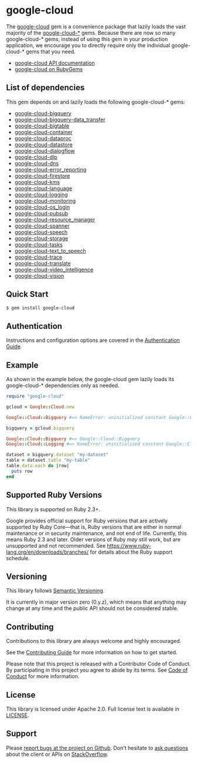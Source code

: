 # google-cloud

The [google-cloud](https://github.com/GoogleCloudPlatform/google-cloud-ruby/tree/master/google-cloud)
gem is a convenience package that lazily loads the vast majority of the
[google-cloud-*](https://github.com/GoogleCloudPlatform/google-cloud-ruby) gems.
Because there are now so many google-cloud-* gems, instead of using this gem in
your production application, we encourage you to directly require only the
individual google-cloud-* gems that you need.

- [google-cloud API documentation](http://googlecloudplatform.github.io/google-cloud-ruby/docs/google-cloud/latest)
- [google-cloud on RubyGems](https://rubygems.org/gems/google-cloud)

## List of dependencies

This gem depends on and lazily loads the following google-cloud-* gems:

- [google-cloud-bigquery](https://googlecloudplatform.github.io/google-cloud-ruby/docs/google-cloud-bigquery)
- [google-cloud-bigquery-data_transfer](https://googlecloudplatform.github.io/google-cloud-ruby/docs/google-cloud-bigquery-data_transfer)
- [google-cloud-bigtable](https://googlecloudplatform.github.io/google-cloud-ruby/docs/google-cloud-bigtable)
- [google-cloud-container](https://googlecloudplatform.github.io/google-cloud-ruby/docs/google-cloud-container)
- [google-cloud-dataproc](https://googlecloudplatform.github.io/google-cloud-ruby/docs/google-cloud-dataproc)
- [google-cloud-datastore](https://googlecloudplatform.github.io/google-cloud-ruby/docs/google-cloud-datastore)
- [google-cloud-dialogflow](https://googlecloudplatform.github.io/google-cloud-ruby/docs/google-cloud-dialogflow)
- [google-cloud-dlp](https://googlecloudplatform.github.io/google-cloud-ruby/docs/google-cloud-dlp)
- [google-cloud-dns](https://googlecloudplatform.github.io/google-cloud-ruby/docs/google-cloud-dns)
- [google-cloud-error_reporting](https://googlecloudplatform.github.io/google-cloud-ruby/docs/google-cloud-error_reporting)
- [google-cloud-firestore](https://googlecloudplatform.github.io/google-cloud-ruby/docs/google-cloud-firestore)
- [google-cloud-kms](https://googlecloudplatform.github.io/google-cloud-ruby/docs/google-cloud-kms)
- [google-cloud-language](https://googlecloudplatform.github.io/google-cloud-ruby/docs/google-cloud-language)
- [google-cloud-logging](https://googlecloudplatform.github.io/google-cloud-ruby/docs/google-cloud-logging)
- [google-cloud-monitoring](https://googlecloudplatform.github.io/google-cloud-ruby/docs/google-cloud-monitoring)
- [google-cloud-os_login](https://googlecloudplatform.github.io/google-cloud-ruby/docs/google-cloud-os_login)
- [google-cloud-pubsub](https://googlecloudplatform.github.io/google-cloud-ruby/docs/google-cloud-pubsub)
- [google-cloud-resource_manager](https://googlecloudplatform.github.io/google-cloud-ruby/docs/google-cloud-resource_manager)
- [google-cloud-spanner](https://googlecloudplatform.github.io/google-cloud-ruby/docs/google-cloud-spanner)
- [google-cloud-speech](https://googlecloudplatform.github.io/google-cloud-ruby/docs/google-cloud-speech)
- [google-cloud-storage](https://googlecloudplatform.github.io/google-cloud-ruby/docs/google-cloud-storage)
- [google-cloud-tasks](https://googlecloudplatform.github.io/google-cloud-ruby/docs/google-cloud-tasks)
- [google-cloud-text_to_speech](https://googlecloudplatform.github.io/google-cloud-ruby/docs/google-cloud-text_to_speech)
- [google-cloud-trace](https://googlecloudplatform.github.io/google-cloud-ruby/docs/google-cloud-trace)
- [google-cloud-translate](https://googlecloudplatform.github.io/google-cloud-ruby/docs/google-cloud-translate)
- [google-cloud-video_intelligence](https://googlecloudplatform.github.io/google-cloud-ruby/docs/google-cloud-video_intelligence)
- [google-cloud-vision](https://googlecloudplatform.github.io/google-cloud-ruby/docs/google-cloud-vision)

## Quick Start

```sh
$ gem install google-cloud
```

## Authentication

Instructions and configuration options are covered in the [Authentication
Guide](https://googlecloudplatform.github.io/google-cloud-ruby/docs/google-cloud/latest/file.AUTHENTICATION).

## Example

As shown in the example below, the google-cloud gem lazily loads its
google-cloud-* dependencies only as needed.

```ruby
require "google-cloud"

gcloud = Google::Cloud.new

Google::Cloud::Bigquery #=> NameError: uninitialized constant Google::Cloud::Bigquery

bigquery = gcloud.bigquery

Google::Cloud::Bigquery #=> Google::Cloud::Bigquery
Google::Cloud::Logging #=> NameError: uninitialized constant Google::Cloud::Logging

dataset = bigquery.dataset "my-dataset"
table = dataset.table "my-table"
table.data.each do |row|
  puts row
end
```

## Supported Ruby Versions

This library is supported on Ruby 2.3+.

Google provides official support for Ruby versions that are actively supported
by Ruby Core—that is, Ruby versions that are either in normal maintenance or in
security maintenance, and not end of life. Currently, this means Ruby 2.3 and
later. Older versions of Ruby _may_ still work, but are unsupported and not
recommended. See https://www.ruby-lang.org/en/downloads/branches/ for details
about the Ruby support schedule.

## Versioning

This library follows [Semantic Versioning](http://semver.org/).

It is currently in major version zero (0.y.z), which means that anything may
change at any time and the public API should not be considered stable.

## Contributing

Contributions to this library are always welcome and highly encouraged.

See the [Contributing
Guide](https://googlecloudplatform.github.io/google-cloud-ruby/docs/google-cloud/latest/file.CONTRIBUTING)
for more information on how to get started.

Please note that this project is released with a Contributor Code of Conduct. By
participating in this project you agree to abide by its terms. See [Code of
Conduct](https://googlecloudplatform.github.io/google-cloud-ruby/docs/google-cloud/latest/file.CODE_OF_CONDUCT)
for more information.

## License

This library is licensed under Apache 2.0. Full license text is available in
[LICENSE](https://googlecloudplatform.github.io/google-cloud-ruby/docs/google-cloud/latest/file.LICENSE).

## Support

Please [report bugs at the project on
Github](https://github.com/GoogleCloudPlatform/google-cloud-ruby/issues). Don't
hesitate to [ask
questions](http://stackoverflow.com/questions/tagged/google-cloud-platform+ruby)
about the client or APIs on [StackOverflow](http://stackoverflow.com).
